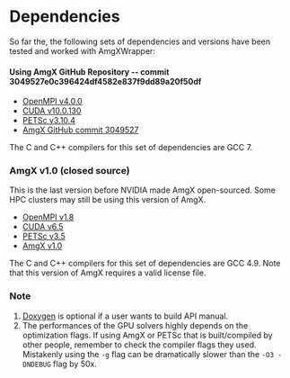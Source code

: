 # Dependencies

So far the, the following sets of dependencies and versions have been tested and
worked with AmgXWrapper:

#### Using AmgX GitHub Repository -- commit 3049527e0c396424df4582e837f9dd89a20f50df

* [OpenMPI v4.0.0](https://www.open-mpi.org/software/ompi/v4.0/)
* [CUDA v10.0.130](https://developer.nvidia.com/cuda-10.0-download-archive)
* [PETSc v3.10.4](https://www.mcs.anl.gov/petsc/download/index.html)
* [AmgX GitHub commit 3049527](https://github.com/NVIDIA/AMGX/tree/3049527e0c396424df4582e837f9dd89a20f50df)

The C and C++ compilers for this set of dependencies are GCC 7.

### AmgX v1.0 (closed source)

This is the last version before NVIDIA made AmgX open-sourced. Some HPC clusters
may still be using this version of AmgX.

* [OpenMPI v1.8](https://www.open-mpi.org/software/ompi/v1.8/)
* [CUDA v6.5](https://developer.nvidia.com/cuda-toolkit-65)
* [PETSc v3.5](https://www.mcs.anl.gov/petsc/download/index.html)
* [AmgX v1.0](https://developer.nvidia.com/rdp/assets/amgx-trial-download)

The C and C++ compilers for this set of dependencies are GCC 4.9. Note that this
version of AmgX requires a valid license file.

### Note

1. [Doxygen](http://www.stack.nl/~dimitri/doxygen/) is optional if a user wants to 
build API manual.
2. The performances of the GPU solvers highly depends on the optimization flags. 
If using AmgX or PETSc that is built/compiled by other people, remember to check 
the compiler flags they used. Mistakenly using the `-g` flag can be dramatically
slower than the `-O3 -DNDEBUG` flag by 50x.
